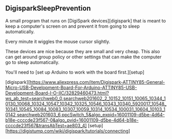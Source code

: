 ## DigisparkSleepPrevention

A small program that runs on [DigiSpark devices][digispark] that is meant
to keep a computer's screen on and prevent it from going to sleep
automatically.

Every minute it wiggles the mouse cursor slightly.

These devices are nice because they are small and very cheap. This also can get around
group policy or other settings that can make the computer go to sleep automatically.

You'll need to [set up Arduino to work with the board first.][setup]

[digispark][https://www.aliexpress.com/item/Digispark-ATTINY85-General-Micro-USB-Development-Board-For-Arduino-ATTINY85-USB-Development-Board-I-O-IIC/32829460473.html?ws_ab_test=searchweb0_0,searchweb201602_2_10152_10151_10065_10344_10130_10068_10324_10547_10342_10325_10546_10343_10340_5920017_10548_10341_10545_10084_10083_10307_10059_10314_10534_100031_10604_10103_10142,searchweb201603_6,ppcSwitch_5&algo_expid=16001109-d5be-4d64-b18e-ccccde23f567-0&algo_pvid=16001109-d5be-4d64-b18e-ccccde23f567&transAbTest=ae803_4]
[setup][https://digistump.com/wiki/digispark/tutorials/connecting]
